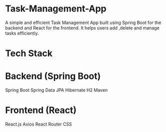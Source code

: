 # Task-Management-App
A simple and efficient Task Management App built using Spring Boot for the backend and React for the frontend. It helps users add ,delete and manage tasks efficiently.
# Tech Stack
# Backend (Spring Boot)
Spring Boot
Spring Data JPA
Hibernate
H2
Maven
# Frontend (React)
React.js
Axios
React Router
CSS 
